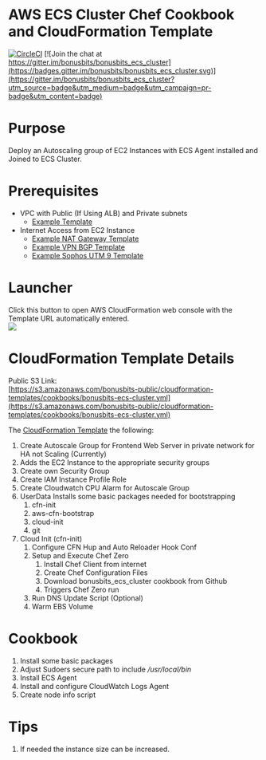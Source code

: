 # AWS ECS Cluster Chef Cookbook and CloudFormation Template
[![CircleCI](https://circleci.com/gh/bonusbits/bonusbits_ecs_cluster.svg?style=shield)](https://circleci.com/gh/bonusbits/bonusbits_ecs_cluster)
[![Join the chat at https://gitter.im/bonusbits/bonusbits_ecs_cluster](https://badges.gitter.im/bonusbits/bonusbits_ecs_cluster.svg)](https://gitter.im/bonusbits/bonusbits_ecs_cluster?utm_source=badge&utm_medium=badge&utm_campaign=pr-badge&utm_content=badge)

# Purpose
Deploy an Autoscaling group of EC2 Instances with ECS Agent installed and Joined to ECS Cluster.

# Prerequisites
* VPC with Public (If Using ALB) and Private subnets
    * [Example Template](https://github.com/bonusbits/cloudformation_templates/blob/master/infrastructure/vpc.yml)
* Internet Access from EC2 Instance
    * [Example NAT Gateway Template](https://github.com/bonusbits/cloudformation_templates/blob/master/infrastructure/nat-gateway.yml)
    * [Example VPN BGP Template](https://github.com/bonusbits/cloudformation_templates/blob/master/infrastructure/vpn-bgp.yml)
    * [Example Sophos UTM 9 Template](https://github.com/bonusbits/cloudformation_templates/blob/master/infrastructure/utm9.yml)

# Launcher
Click this button to open AWS CloudFormation web console with the Template URL automatically entered.<br>
[![](https://s3.amazonaws.com/cloudformation-examples/cloudformation-launch-stack.png)](https://console.aws.amazon.com/cloudformation/home?#/stacks/new?&templateURL=https://s3.amazonaws.com/bonusbits-public/cloudformation-templates/cookbooks/bonusbits-ecs-cluster.yml)

# CloudFormation Template Details
Public S3 Link:<br> 
[https://s3.amazonaws.com/bonusbits-public/cloudformation-templates/cookbooks/bonusbits-ecs-cluster.yml](https://s3.amazonaws.com/bonusbits-public/cloudformation-templates/cookbooks/bonusbits-ecs-cluster.yml)

The [CloudFormation Template](https://github.com/bonusbits/bonusbits_ecs_cluster/blob/master/cloudformation/bonusbits-ecs-cluster.yml)  the following:

1. Create Autoscale Group for Frontend Web Server in private network for HA not Scaling (Currently)
2. Adds the EC2 Instance to the appropriate security groups
3. Create own Security Group
4. Create IAM Instance Profile Role
5. Create Cloudwatch CPU Alarm for Autoscale Group
6. UserData
    Installs some basic packages needed for bootstrapping
    1. cfn-init
    2. aws-cfn-bootstrap
    3. cloud-init
    4. git
7. Cloud Init (cfn-init)
    1. Configure CFN Hup and Auto Reloader Hook Conf
    2. Setup and Execute Chef Zero
        1. Install Chef Client from internet
        2. Create Chef Configuration Files
        3. Download bonusbits_ecs_cluster cookbook from Github
        4. Triggers Chef Zero run
    3. Run DNS Update Script (Optional)
    4. Warm EBS Volume  

# Cookbook
1. Install some basic packages
1. Adjust Sudoers secure path to include */usr/local/bin*
2. Install ECS Agent
3. Install and configure CloudWatch Logs Agent
4. Create node info script

# Tips
1. If needed the instance size can be increased.

